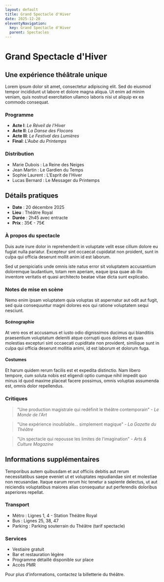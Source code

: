 ```yaml
---
layout: default
title: Grand Spectacle d'Hiver
date: 2025-12-20
eleventyNavigation:
  key: Grand Spectacle d'Hiver
  parent: Spectacles
---
```


# Grand Spectacle d'Hiver

## Une expérience théâtrale unique

Lorem ipsum dolor sit amet, consectetur adipiscing elit. Sed do eiusmod tempor incididunt ut labore et dolore magna aliqua. Ut enim ad minim veniam, quis nostrud exercitation ullamco laboris nisi ut aliquip ex ea commodo consequat.

### Programme

- **Acte I**: *Le Réveil de l'Hiver*
- **Acte II**: *La Danse des Flocons*
- **Acte III**: *Le Festival des Lumières*
- **Final**: *L'Aube du Printemps*

### Distribution

- Marie Dubois : La Reine des Neiges
- Jean Martin : Le Gardien du Temps
- Sophie Laurent : L'Esprit de l'Hiver
- Lucas Bernard : Le Messager du Printemps

## Détails pratiques

- **Date** : 20 décembre 2025
- **Lieu** : Théâtre Royal
- **Durée** : 2h45 avec entracte
- **Prix** : 35€ - 75€

### À propos du spectacle

Duis aute irure dolor in reprehenderit in voluptate velit esse cillum dolore eu fugiat nulla pariatur. Excepteur sint occaecat cupidatat non proident, sunt in culpa qui officia deserunt mollit anim id est laborum.

Sed ut perspiciatis unde omnis iste natus error sit voluptatem accusantium doloremque laudantium, totam rem aperiam, eaque ipsa quae ab illo inventore veritatis et quasi architecto beatae vitae dicta sunt explicabo.

### Notes de mise en scène

Nemo enim ipsam voluptatem quia voluptas sit aspernatur aut odit aut fugit, sed quia consequuntur magni dolores eos qui ratione voluptatem sequi nesciunt.

#### Scénographie

At vero eos et accusamus et iusto odio dignissimos ducimus qui blanditiis praesentium voluptatum deleniti atque corrupti quos dolores et quas molestias excepturi sint occaecati cupiditate non provident, similique sunt in culpa qui officia deserunt mollitia animi, id est laborum et dolorum fuga.

#### Costumes

Et harum quidem rerum facilis est et expedita distinctio. Nam libero tempore, cum soluta nobis est eligendi optio cumque nihil impedit quo minus id quod maxime placeat facere possimus, omnis voluptas assumenda est, omnis dolor repellendus.

### Critiques

> "Une production magistrale qui redéfinit le théâtre contemporain" - *Le Monde de l'Art*

> "Une expérience inoubliable... simplement magique" - *La Gazette du Théâtre*

> "Un spectacle qui repousse les limites de l'imagination" - *Arts & Culture Magazine*

## Informations supplémentaires

Temporibus autem quibusdam et aut officiis debitis aut rerum necessitatibus saepe eveniet ut et voluptates repudiandae sint et molestiae non recusandae. Itaque earum rerum hic tenetur a sapiente delectus, ut aut reiciendis voluptatibus maiores alias consequatur aut perferendis doloribus asperiores repellat.

### Transport

- Métro : Lignes 1, 4 - Station Théâtre Royal
- Bus : Lignes 25, 38, 47
- Parking : Parking souterrain du Théâtre (tarif spectacle)

### Services

- Vestiaire gratuit
- Bar et restauration légère
- Programme détaillé disponible sur place
- Accès PMR

Pour plus d'informations, contactez la billetterie du théâtre.
